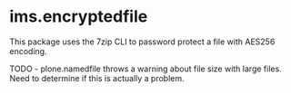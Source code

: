 # ims.encryptedfile

This package uses the 7zip CLI to password protect a file with AES256 encoding.

TODO - plone.namedfile throws a warning about file size with large files. Need to determine if this is actually a problem.